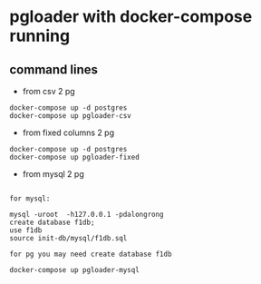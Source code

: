 # pgloader with docker-compose running

## command lines

* from csv 2 pg

```code
docker-compose up -d postgres
docker-compose up pgloader-csv
```

* from fixed columns 2 pg

```code
docker-compose up -d postgres
docker-compose up pgloader-fixed
```

* from mysql 2 pg

```code

for mysql:

mysql -uroot  -h127.0.0.1 -pdalongrong
create database f1db;
use f1db
source init-db/mysql/f1db.sql

for pg you may need create database f1db

docker-compose up pgloader-mysql
```